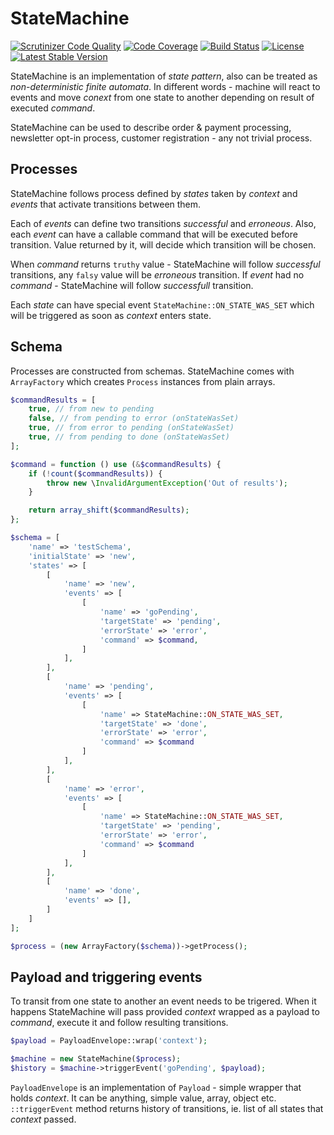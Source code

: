 StateMachine
============

[![Scrutinizer Code Quality](https://scrutinizer-ci.com/g/potfur/statemachine/badges/quality-score.png?b=dev)](https://scrutinizer-ci.com/g/potfur/statemachine/?branch=dev)
[![Code Coverage](https://scrutinizer-ci.com/g/potfur/statemachine/badges/coverage.png?b=dev)](https://scrutinizer-ci.com/g/potfur/statemachine/?branch=dev)
[![Build Status](https://scrutinizer-ci.com/g/potfur/statemachine/badges/build.png?b=dev)](https://scrutinizer-ci.com/g/potfur/statemachine/build-status/dev)
[![License](https://poser.pugx.org/potfur/statemachine/license.svg)](https://packagist.org/packages/potfur/statemachine)
[![Latest Stable Version](https://poser.pugx.org/potfur/statemachine/v/stable.svg)](https://packagist.org/packages/potfur/statemachine) 

StateMachine is an implementation of _state pattern_, also can be treated as _non-deterministic finite automata_.
In different words - machine will react to events and move _conext_ from one state to another depending on result of executed _command_.

StateMachine can be used to describe order & payment processing, newsletter opt-in process, customer registration - any not trivial process.

## Processes


StateMachine follows process defined by _states_ taken by _context_ and _events_ that activate transitions between them.

Each of _events_ can define two transitions _successful_ and _erroneous_. Also, each _event_ can have a callable command that will be executed before transition. Value returned by it, will decide which transition will be chosen.

When _command_ returns `truthy` value - StateMachine will follow _successful_ transitions, any `falsy` value will be _erroneous_ transition.
If _event_ had no _command_ - StateMachine will follow _successfull_ transition.

Each _state_ can have special event `StateMachine::ON_STATE_WAS_SET` which will be triggered as soon as _context_ enters state.


## Schema

Processes are constructed from schemas.
StateMachine comes with `ArrayFactory` which creates `Process` instances from plain arrays.

```php
$commandResults = [
    true, // from new to pending
    false, // from pending to error (onStateWasSet)
    true, // from error to pending (onStateWasSet)
    true, // from pending to done (onStateWasSet)
];

$command = function () use (&$commandResults) {
    if (!count($commandResults)) {
        throw new \InvalidArgumentException('Out of results');
    }

    return array_shift($commandResults);
};

$schema = [
    'name' => 'testSchema',
    'initialState' => 'new',
    'states' => [
        [
            'name' => 'new',
            'events' => [
                [
                    'name' => 'goPending',
                    'targetState' => 'pending',
                    'errorState' => 'error',
                    'command' => $command,
                ]
            ],
        ],
        [
            'name' => 'pending',
            'events' => [
                [
                    'name' => StateMachine::ON_STATE_WAS_SET,
                    'targetState' => 'done',
                    'errorState' => 'error',
                    'command' => $command
                ]
            ],
        ],
        [
            'name' => 'error',
            'events' => [
                [
                    'name' => StateMachine::ON_STATE_WAS_SET,
                    'targetState' => 'pending',
                    'errorState' => 'error',
                    'command' => $command
                ]
            ],
        ],
        [
            'name' => 'done',
            'events' => [],
        ]
    ]
];

$process = (new ArrayFactory($schema))->getProcess();
```

## Payload and triggering events

To transit from one state to another an event needs to be trigered.
When it happens StateMachine will pass provided _context_ wrapped as a payload to _command_, execute it and follow resulting transitions.

```php
$payload = PayloadEnvelope::wrap('context');

$machine = new StateMachine($process);
$history = $machine->triggerEvent('goPending', $payload);
```

`PayloadEnvelope` is an implementation of `Payload` - simple wrapper that holds _context_. It can be anything, simple value, array, object etc.
`::triggerEvent` method returns history of transitions, ie. list of all states that _context_ passed.
